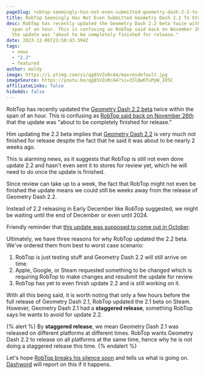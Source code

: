 ```yaml
---
pageSlug: robtop-seemingly-has-not-even-submitted-geometry-dash-2-2-to-stores-for-review
title: RobTop Seemingly Has Not Even Submitted Geometry Dash 2.2 To Stores For Review
desc: RobTop has recently updated the Geometry Dash 2.2 beta twice within the
  span of an hour. This is confusing as RobTop said back on November 26th that
  the update was "about to be completely finished for release."
date: 2023-12-06T23:58:43.594Z
tags:
  - news
  - "2.2"
  - featured
author: moldy
image: https://i.ytimg.com/vi/qg8SVZoRcA4/maxresdefault.jpg
imageSource: https://youtu.be/qg8SVZoRcA4?si=33lQwKTuPpW_IO5C
affiliateLinks: false
hideAds: false
---
```

RobTop has recently updated the [Geometry Dash 2.2 beta](/posts/closed-geometry-dash-2-2-beta-released-on-steam/) twice within the span of an hour. This is confusing as [RobTop said back on November 26th](/posts/geometry-dash-2-2-is-finished-release-scheduled-for-early-december/) that the update was "about to be completely finished for release."

Him updating the 2.2 beta implies that [Geometry Dash 2.2](/categories/2.2/) is very much not finished for release despite the fact that he said it was about to be nearly 2 weeks ago.

This is alarming news, as it suggests that RobTop is still not even done update 2.2 and hasn't even sent it to stores for review yet, which he will need to do once the update is finished.

Since review can take up to a week, the fact that RobTop might not even be finished the update means we could still be weeks away from the release of Geometry Dash 2.2.

Instead of 2.2 releasing in Early December like RobTop suggested, we might be waiting until the end of December or even until 2024.

Friendly reminder that [this update was supposed to come out in October](/posts/final-geometry-dash-2-2-release-date-confirmed-by-robtop/).

Ultimately, we have three reasons for why RobTop updated the 2.2 beta. We've ordered them from best to worst case scenario:

1. RobTop is just testing stuff and Geometry Dash 2.2 will still arrive on time.
2. Apple, Google, or Steam requested something to be changed which is requiring RobTop to make changes and resubmit the update for review.
3. RobTop has yet to even finish update 2.2 and is still working on it.

With all this being said, it is worth noting that only a few hours before the full release of Geometry Dash 2.1, RobTop updated the 2.1 beta on Steam. However, Geometry Dash 2.1 had a **staggered release**, something RobTop says he wants to avoid for update 2.2.

{% alert %}
By **staggered release**, we mean Geometry Dash 2.1 was released on different platforms at different times. RobTop wants Geometry Dash 2.2 to release on all platforms at the same time, hence why he is not doing a staggered release this time.
{% endalert %}

Let's hope [RobTop breaks his silence soon](/posts/robtop-will-release-geometry-dash-2-2-with-no-warning/) and tells us what is going on. [Dashword](/posts/) will report on this if it happens.
